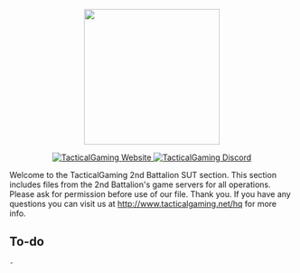 ﻿<p align="center">
    <img src="https://i.imgur.com/IQRXLsJ.png" width="240">
</p>

<p align="center">
    <a href="http://www.tacticalgaming.net/hq">
        <img src="https://img.shields.io/website-up-down-green-red/http/shields.io.svg?label=TacticalGaming" alt="TacticalGaming Website">
    </a>
    <a href="https://discord.gg/fny5MwP">
        <img src="https://img.shields.io/discord/194642877501014016.svg" alt="TacticalGaming Discord">
    </a>
</p>

Welcome to the TacticalGaming 2nd Battalion SUT section. This section includes files from the 2nd Battalion's game servers for all operations. Please ask for permission before use of our file. Thank you.
If you have any questions you can visit us at http://www.tacticalgaming.net/hq for more info.


## To-do
    - 